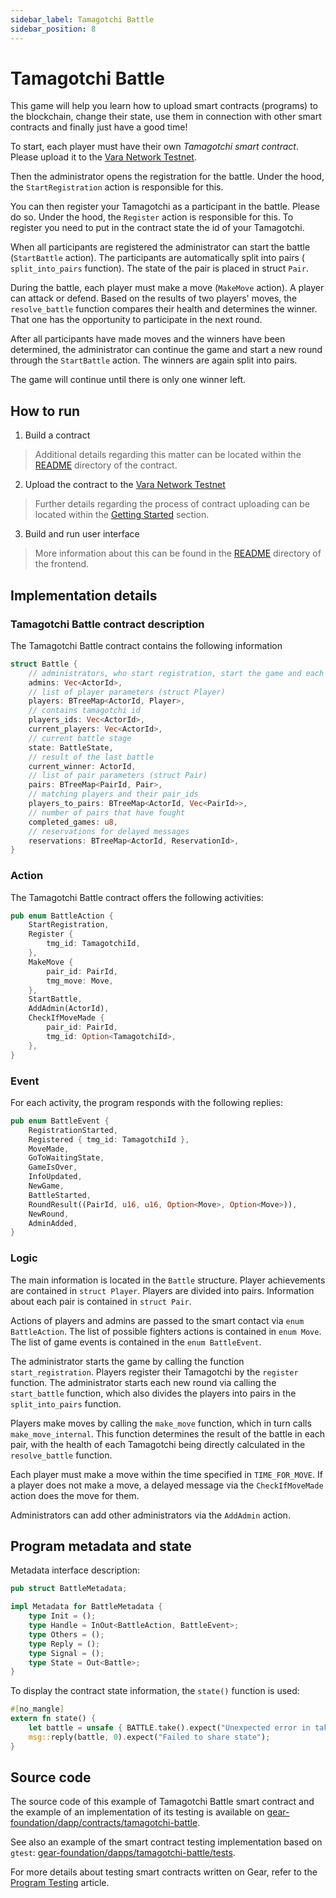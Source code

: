 ```yaml
---
sidebar_label: Tamagotchi Battle
sidebar_position: 8
---
```


# Tamagotchi Battle

This game will help you learn how to upload smart contracts (programs) to the blockchain, change their state, use them in connection with other smart contracts and finally just have a good time!

To start, each player must have their own *Tamagotchi smart contract*. Please upload it to the [Vara Network Testnet](https://idea.gear-tech.io/programs?node=wss%3A%2F%2Ftestnet.vara.rs).

Then the administrator opens the registration for the battle. Under the hood, the `StartRegistration` action is responsible for this.

You can then register your Tamagotchi as a participant in the battle. Please do so. Under the hood, the `Register` action is responsible for this. To register you need to put in the contract state the id of your Tamagotchi.

When all participants are registered the administrator can start the battle (`StartBattle` action). The participants are automatically split into pairs ( `split_into_pairs` function). The state of the pair is placed in struct `Pair`.

During the battle, each player must make a move (`MakeMove` action). A player can attack or defend. Based on the results of two players' moves, the `resolve_battle` function compares their health and determines the winner. That one has the opportunity to participate in the next round.

After all participants have made moves and the winners have been determined, the administrator can continue the game and start a new round through the `StartBattle` action. The winners are again split into pairs.

The game will continue until there is only one winner left.

## How to run

1. Build a contract
> Additional details regarding this matter can be located within the [README](https://github.com/gear-foundation/dapps/tree/master/contracts/tamagotchi-battle) directory of the contract.

2. Upload the contract to the [Vara Network Testnet](https://idea.gear-tech.io/programs?node=wss%3A%2F%2Ftestnet.vara.rs)
> Further details regarding the process of contract uploading can be located within the [Getting Started](../../getting-started-in-5-minutes/#deploy-your-smart-contract-to-the-testnet) section.

3. Build and run user interface 
> More information about this can be found in the [README](https://github.com/gear-foundation/dapps/tree/master/frontend/tamagotchi-battle/frontend) directory of the frontend.

## Implementation details

### Tamagotchi Battle contract description

The Tamagotchi Battle contract contains the following information

```rust title="tamagotchi-battle/src/lib.rs"
struct Battle {
    // administrators, who start registration, start the game and each new round
    admins: Vec<ActorId>,
    // list of player parameters (struct Player)
    players: BTreeMap<ActorId, Player>,
    // contains tamagotchi id
    players_ids: Vec<ActorId>,
    current_players: Vec<ActorId>,
    // current battle stage
    state: BattleState,
    // result of the last battle
    current_winner: ActorId,
    // list of pair parameters (struct Pair)
    pairs: BTreeMap<PairId, Pair>,
    // matching players and their pair_ids
    players_to_pairs: BTreeMap<ActorId, Vec<PairId>>,
    // number of pairs that have fought
    completed_games: u8,
    // reservations for delayed messages
    reservations: BTreeMap<ActorId, ReservationId>,
}
```

### Action

The Tamagotchi Battle contract offers the following activities:

```rust title="tamagotchi-battle/io/src/lib.rs"
pub enum BattleAction {
    StartRegistration,
    Register {
        tmg_id: TamagotchiId,
    },
    MakeMove {
        pair_id: PairId,
        tmg_move: Move,
    },
    StartBattle,
    AddAdmin(ActorId),
    CheckIfMoveMade {
        pair_id: PairId,
        tmg_id: Option<TamagotchiId>,
    },
}
```

### Event

For each activity, the program responds with the following replies:

```rust title="tamagotchi-battle/io/src/lib.rs"
pub enum BattleEvent {
    RegistrationStarted,
    Registered { tmg_id: TamagotchiId },
    MoveMade,
    GoToWaitingState,
    GameIsOver,
    InfoUpdated,
    NewGame,
    BattleStarted,
    RoundResult((PairId, u16, u16, Option<Move>, Option<Move>)),
    NewRound,
    AdminAdded,
}
```

### Logic

The main information is located in the `Battle` structure. Player achievements are contained in `struct Player`. Players are divided into pairs. Information about each pair is contained in `struct Pair`. 

Actions of players and admins are passed to the smart contact via `enum BattleAction`. The list of possible fighters actions is contained in `enum Move`. The list of game events is contained in the `enum BattleEvent`.

The administrator starts the game by calling the function `start_registration`. Players register their Tamagotchi by the `register` function. The administrator starts each new round via calling the `start_battle` function, which also divides the players into pairs in the  `split_into_pairs` function.

Players make moves by calling the `make_move` function, which in turn calls `make_move_internal`. This function determines the result of the battle in each pair, with the health of each Tamagotchi being directly calculated in the `resolve_battle` function.

Each player must make a move within the time specified in `TIME_FOR_MOVE`. If a player does not make a move, a delayed message via the `CheckIfMoveMade` action does the move for them. 

Administrators can add other administrators via the `AddAdmin` action.

## Program metadata and state
Metadata interface description:

```rust title="tamagotchi-battle/io/src/lib.rs"
pub struct BattleMetadata;

impl Metadata for BattleMetadata {
    type Init = ();
    type Handle = InOut<BattleAction, BattleEvent>;
    type Others = ();
    type Reply = ();
    type Signal = ();
    type State = Out<Battle>;
}
```

To display the contract state information, the `state()` function is used:

```rust title="tamagotchi-battle/io/src/lib.rs"
#[no_mangle]
extern fn state() {
    let battle = unsafe { BATTLE.take().expect("Unexpected error in taking state") };
    msg::reply(battle, 0).expect("Failed to share state");
}
```

## Source code

The source code of this example of Tamagotchi Battle smart contract and the example of an implementation of its testing is available on [gear-foundation/dapp/contracts/tamagotchi-battle](https://github.com/gear-foundation/dapps/tree/master/contracts/tamagotchi-battle).

See also an example of the smart contract testing implementation based on `gtest`: [gear-foundation/dapps/tamagotchi-battle/tests](https://github.com/gear-foundation/dapps/tree/master/contracts/tamagotchi-battle/tests).

For more details about testing smart contracts written on Gear, refer to the [Program Testing](/docs/developing-contracts/testing) article.

